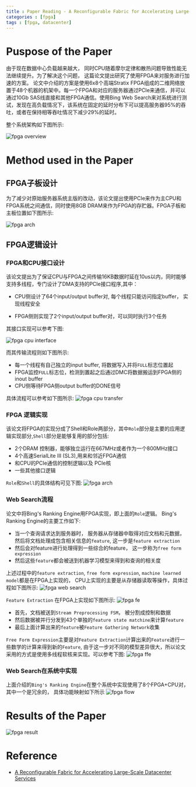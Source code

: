```yaml
---
title : Paper Reading - A Reconfigurable Fabric for Accelerating Large-Scale Datacenter Services
categories : [fpga]
tags : [fpga, datacenter]
---
```


# Puspose of the Paper

由于现在数据中心负载越来越大，
同时CPU随着摩尔定律和散热问题导致性能无法继续提升。为了解决这个问题，
这篇论文提出研究了使用FPGA来对服务进行加速的方案。
论文中介绍的方案是使用6x8个高端Stratix FPGA组成的二维网络放置于48个机器的机架中。每一个FPGA和对应的服务器通过PCIe来通信，并可以通过10Gb SAS线直接和其他FPGA通信。使用Bing Web Search来对系统进行测试，发现在高负载情况下，该系统在固定的延时分布下可以提高服务器95%的吞吐，或者在保持相等吞吐情况下减少29%的延时。

整个系统架构如下图所示:

![fpga overview](/assets/images/00_fpga_overview.png)


# Method used in the Paper

## FPGA子板设计

为了减少对原始服务器系统主版的改动，该论文提出使用PCIe来作为主CPU和FPGA系统之间通信，同时使用8GB
DRAM来作为FPGA的存贮器。FPGA子板和主板位置如下图所示:

![fpga arch](/assets/images/03_fpga_arch.png)

## FPGA逻辑设计

### FPGA和CPU接口设计

该论文提出为了保证CPU与FPGA之间传输16KB数据时延在10us以内，同时能够支持多线程，专门设计了DMA支持的PCIe接口程序,其中：

* CPU侧设计了64个input/output buffer对, 每个线程只能访问指定buffer，
  实现线程安全

* FPGA侧则实现了2个input/output buffer对，可以同时执行3个任务

其接口实现可以参考下图:

![fpga cpu interface](/assets/images/07_fpga_cpu_int.png)

而其传输流程则如下图所示:

* 每一个线程有自己独立的input buffer, 将数据写入并将`FULL`标志位置起
* FPGA监控`FULL`标志位，检测到置起之后通过DMC将数据搬运到FPGA侧的inout buffer
* CPU侧等待FPGA侧output buffer的DONE信号

具体流程可以参考如下图所示:
![fpga cpu transfer](/assets/images/08_fpga_cpu_trans.png)

### FPGA 逻辑实现

该论文将FPGA的实现分成了Shell和Role两部分，其中`Role`部分是主要的应用逻辑实现部分,`Shell`部分是能够复用的部分包括:

* 2个DRAM 控制器，能够独立运行在667MHz或者作为一个800MHz接口
* 4个高速SerialLite III (SL3),用来和邻近FPGA通信
* 和CPU的PCIe通信的控制逻辑以及 PCIe核
* 一些其他接口逻辑

`Role`和`Shell`的具体结构可见下图:
![fpga arch](/assets/images/03_fpga_arch.png)

### Web Search流程

论文中将Bing's Ranking Engine用FPGA实现，即上面的`Role`逻辑。 Bing's Ranking Engine的主要工作如下:

* 当一个查询请求达到服务器时， 服务器从存储器中取得对应文档和元数据， 然后将文档处理成包含相关信息的`feature`, 这一步是`feature extraction`
* 然后会对feature进行处理得到一些综合的feature， 这一步称为`free form expression`
* 然后这些`feature`都会被送到机器学习模型来得到和查询的相关度

上述过程中的`feature extraction`, `free form expression`, `machine learned model`都是在FPGA上实现的， CPU上实现的主要是从存储器读取等操作，具体过程如下图所示:
![fpga web search](/assets/images/05_fpga_Web_Search.png)

`Feature Extraction` 在FPGA上实现如下图所示:
![fpga fe](/assets/images/02_fpga_fe.png)

* 首先，文档被送到`Stream Preprocessing FSM`， 被分割成控制和数据
* 然后数据被并行分发到43个单独的`feature state matchine`来计算`feature`
* 最后上面计算出来的`feature`被`Feature Gathering Network`收集

`Free Form Expression`主要是对`Feature Extraction`计算出来的`Feature`进行一些数学的计算来得到新的`Feature`, 由于这一步对不同的模型差异很大，所以论文采用的方式是使用多线程软核来实现。可以参考下图:
![fpga ffe](/assets/images/04_fpga_ffe.png)

### Web Search在系统中实现

上面介绍的`Bing's Ranking Engine`在整个系统中实现使用了8个FPGA+CPU对， 其中一个是冗余的， 具体功能映射如下所示
![fpga flow](/assets/images/01_fpga_flow.png)

# Results of the Paper

![fpga result](/assets/images/08_fpga_result.png)

# Reference

* [A Reconfigurable Fabric for Accelerating Large-Scale Datacenter Services](https://www.microsoft.com/en-us/research/wp-content/uploads/2016/02/Catapult_ISCA_2014.pdf)
